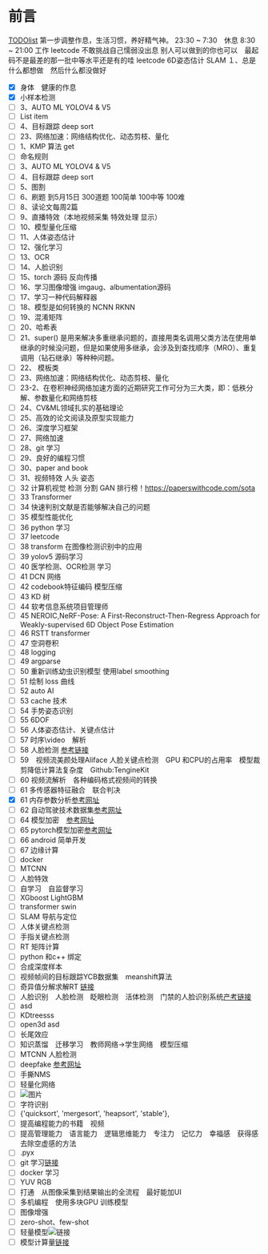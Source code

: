<!--
 * @Description: 
 * @Author: 
 * @Date: 2022-04-19 10:04:43
 * @LastEditTime: 2022-06-24 11:14:54
 * @LastEditors: taisanai
-->
# 前言
[TODOlist](https://editor.csdn.net/md?articleId=115220117)
第一步调整作息，生活习惯，养好精气神。
23:30 ~ 7:30　休息
8:30 ~ 21:00 工作
leetcode 
不敢挑战自己懦弱没出息
别人可以做到的你也可以　最起码不是最差的那一批中等水平还是有的哇
leetcode
6D姿态估计
SLAM
１、总是什么都想做　然后什么都没做好

 - [x] 身体　健康的作息 
 - [x] 小样本检测
 - [ ] 3、AUTO ML YOLOV4 & V5 
 - [ ] List item
 - [ ] 4、目标跟踪 deep sort
 - [ ] 23、网络加速：网络结构优化、动态剪枝、量化
 - [ ] 1、KMP 算法 get
 - [ ] 命名规则
 - [ ] 3、AUTO ML YOLOV4 & V5 
 - [ ] 4、目标跟踪 deep sort
 - [ ] 5、图割
 - [ ] 6、刷题 到5月15日 300道题 100简单 100中等 100难
 - [ ] 8、读论文每周2篇
 - [ ] 9、直播特效（本地视频采集 特效处理 显示）
 - [ ] 10、模型量化压缩
 - [ ] 11、人体姿态估计
 - [ ] 12、强化学习
 - [ ] 13、OCR
 - [ ] 14、人脸识别
 - [ ] 15、torch 源码 反向传播
 - [ ] 16、学习图像增强 imgaug、albumentation源码
 - [ ] 17、学习一种代码解释器
 - [ ] 18、模型是如何转换的 NCNN RKNN
 - [ ] 19、混淆矩阵
 - [ ] 20、哈希表
 - [ ] 21、super() 是用来解决多重继承问题的，直接用类名调用父类方法在使用单继承的时候没问题，但是如果使用多继承，会涉及到查找顺序（MRO）、重复调用（钻石继承）等种种问题。
 - [ ] 22、 模板类
 - [ ] 23、网络加速：网络结构优化、动态剪枝、量化
 - [ ] 23-2、在卷积神经网络加速方面的近期研究工作可分为三大类，即：低秩分解、参数量化和网络剪枝
 - [ ] 24、CV&ML领域扎实的基础理论
 - [ ] 25、高效的论文阅读及原型实现能力
 - [ ] 26、深度学习框架
 - [ ] 27、网络加速
 - [ ] 28、git 学习
 - [ ] 29、良好的编程习惯
 - [ ] 30、paper and book
 - [ ] 31、视频特效 人头 姿态
 - [ ] 32 计算机视觉 检测 分割 GAN 排行榜！https://paperswithcode.com/sota
 - [ ] 33 Transformer
 - [ ] 34 快速判别文献是否能够解决自己的问题
 - [ ] 35 模型性能优化
 - [ ]  36 python 学习
 - [ ]  37 leetcode
 - [ ] 38 transform 在图像检测识别中的应用
 - [ ] 39 yolov5 源码学习
 - [ ] 40 医学检测、OCR检测 学习
 - [ ] 41 DCN 网络
 - [ ] 42 codebook特征编码 模型压缩
 - [ ] 43 KD 树
 - [ ] 44 软考信息系统项目管理师
 - [ ] 45 NEROIC,NeRF-Pose: A First-Reconstruct-Then-Regress Approach for Weakly-supervised 6D Object Pose Estimation
 - [ ] 46 RSTT transformer
 - [ ] 47 空洞卷积
 - [ ] 48 logging
 - [ ] 49 argparse
 - [ ] 50 重新训练幼虫识别模型 使用label smoothing
 - [ ] 51 绘制 loss 曲线
 - [ ] 52 auto AI
 - [ ] 53 cache 技术
 - [ ] 54 手势姿态识别
 - [ ] 55 6DOF
 - [ ] 56 人体姿态估计、关键点估计
 - [ ] 57 时序\video　解析
 - [ ] 58 人脸检测 [参考链接](https://www.infoq.cn/article/CfW4lObDUR-Oiw5PUcru)
 - [ ] 59　视频流美颜处理Aliface 人脸关键点检测　GPU 和CPU的占用率　模型裁剪降低计算法复杂度　Github:TengineKit
 - [ ] 60 视频流解析　各种编码格式视频间的转换　
 - [ ] 61 多传感器特征融合　联合判决
 - [x] 61 内存参数分析[参考网址](https://blog.csdn.net/wz22881916/article/details/81054036)
 - [ ] 62 自动驾驶技术数据集[参考网址](https://zhuanlan.zhihu.com/p/159684396)
 - [ ] 64 模型加密　[参考网址](https://zhuanlan.zhihu.com/p/268327784)
 - [ ] 65 pytorch模型加密[参考网址](https://blog.csdn.net/weixin_43508499/article/details/124390983)
 - [ ] 66 android 简单开发
 - [ ] 67 边缘计算 
 - [ ] docker
 - [ ] MTCNN
 - [ ] 人脸特效
 - [ ] 自学习　自监督学习
 - [ ] XGboost LightGBM
 - [ ] transformer swin 
 - [ ] SLAM 导航与定位
 - [ ] 人体关键点检测
 - [ ] 手指关键点检测
 - [ ] RT 矩阵计算
 - [ ] python 和c++ 绑定
 - [ ] 合成深度样本
 - [ ] 视频帧间的目标跟踪YCB数据集　meanshift算法
 - [ ] 奇异值分解求解RT [链接](https://blog.csdn.net/dfdfdsfdfdfdf/article/details/53213240)
 - [ ] 人脸识别　人脸检测　眨眼检测　活体检测　门禁的人脸识别系统[产考链接](https://zhuanlan.zhihu.com/p/105810423)
 - [ ] asd
 - [ ] KDtreesss
 - [ ] open3d asd
 - [ ] 长尾效应
 - [ ] 知识蒸馏　迁移学习　教师网络->学生网络　模型压缩
 - [ ] MTCNN 人脸检测
 - [ ] deepfake [参考网址](https://zhuanlan.zhihu.com/p/139489768)
 - [ ] 手撕NMS
 - [ ] 轻量化网络
 - [ ] ![图片](https://img-blog.csdnimg.cn/20210426092800266.png?x-oss-process=image/watermark,type_ZmFuZ3poZW5naGVpdGk,shadow_10,text_aHR0cHM6Ly9ibG9nLmNzZG4ubmV0L3dqMTEzMTQ5,size_16,color_FFFFFF,t_70)
 - [ ] 字符识别
 - [ ] {'quicksort', 'mergesort', 'heapsort', 'stable'},
 - [ ] 提高编程能力的书籍　视频
 - [ ] 提高管理能力　语言能力　逻辑思维能力　专注力　记忆力　幸福感　获得感　去除空虚感的方法
 - [ ] .pyx
 - [ ] git 学习[链接](https://zhuanlan.zhihu.com/p/276376558)
 - [ ] docker 学习
 - [ ] YUV RGB
 - [ ] 打通　从图像采集到结果输出的全流程　最好能加UI
 - [ ] 多机编程　使用多块GPU 训练模型
 - [ ] 图像增强
 - [ ] zero-shot、few-shot
 - [ ] 轻量模型![链接](https://pic2.zhimg.com/80/v2-10be1a8b90afd986207db285fb9eeae9_720w.jpg)
 - [ ] 模型计算量[链接](https://blog.csdn.net/weixin_39833897/article/details/105807172)